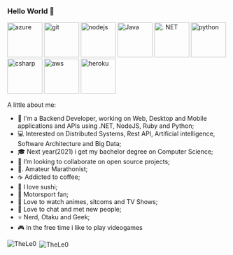 ### Hello World 👋

<p align="left"><img src="https://www.vectorlogo.zone/logos/microsoft_azure/microsoft_azure-icon.svg" alt="azure" width="80" height="80"/> <img src="https://www.vectorlogo.zone/logos/git-scm/git-scm-icon.svg" alt="git" width="80" height="80"/> <img src="https://devicons.github.io/devicon/devicon.git/icons/nodejs/nodejs-plain.svg" alt="nodejs" width="80" height="80"/> <img src="https://devicons.github.io/devicon/devicon.git/icons/java/java-plain-wordmark.svg" colored" alt="Java" width="80" height="80"/> <img src="https://devicons.github.io/devicon/devicon.git/icons/dot-net/dot-net-plain.svg" colored" alt=". NET" width="80" height="80"/> <img src="https://devicons.github.io/devicon/devicon.git/icons/python/python-original.svg" colored" alt="python" width="80" height="80"/> <img src="https://devicons.github.io/devicon/devicon.git/icons/csharp/csharp-plain.svg" colored" alt="csharp" width="80" height="80"/> <img src="https://devicons.github.io/devicon/devicon.git/icons/amazonwebservices/amazonwebservices-original-wordmark.svg" colored" alt="aws" width="80" height="80"/> <img src="https://devicons.github.io/devicon/devicon.git/icons/heroku/heroku-plain.svg" colored" alt="heroku" width="80" height="80"/>


A little about me:

- 🔭  I'm a Backend Developer, working on Web, Desktop and Mobile applications and APIs using .NET, NodeJS, Ruby and Python;
- 💻  Interested on Distributed Systems, Rest API, Artificial intelligence, Software Architecture and Big Data;
- 🎓  Next year(2021) i get my bachelor degree on Computer Science;
- 👯  I’m looking to collaborate on open source projects;
- 🏃. Amateur Marathonist;
- ☕  Addicted to coffee;
- 🍣  I love sushi;
- 🏁  Motorsport fan;
- 🎦  Love to watch animes, sitcoms and TV Shows;
- 💬  Love to chat and met new people;
- ⭐  Nerd, Otaku and Geek;
- 🎮  In the free time i like to play videogames

<p><img align="left" src="https://github-readme-stats.vercel.app/api/top-langs/?username=TheLe0&layout=compact&hide=html" alt="TheLe0" /></p>
<p>&nbsp;<img align="center" src="https://github-readme-stats.vercel.app/api?username=TheLe0&show_icons=true" alt="TheLe0" /></p>
